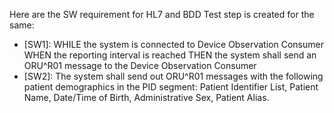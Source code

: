 Here are the SW requirement for HL7 and BDD Test step is created for the same:
- [SW1]: WHILE the system is connected to Device Observation Consumer 
  WHEN the reporting interval is reached 
  THEN the system shall send an ORU^R01 message to the Device Observation Consumer
- [SW2]: The system shall send out ORU^R01 messages with the following patient demographics in the PID segment: Patient Identifier List, Patient Name, Date/Time of Birth, Administrative Sex, Patient Alias.
